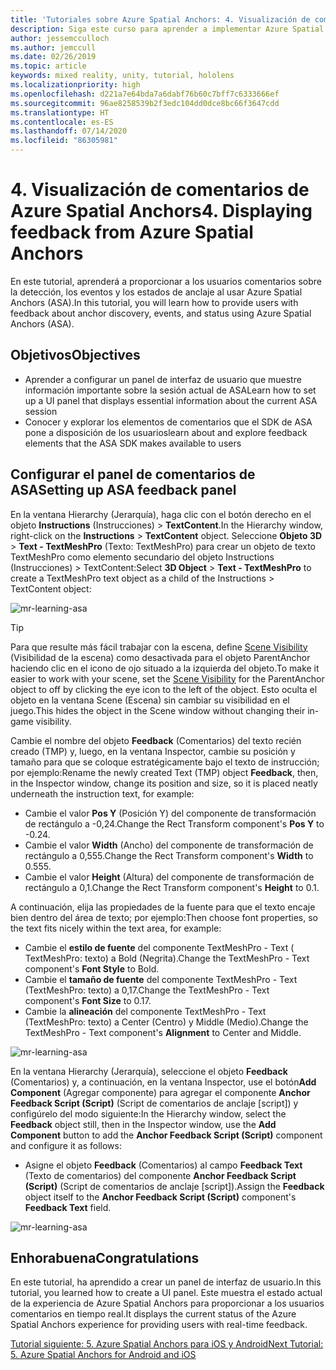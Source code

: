 ```yaml
---
title: 'Tutoriales sobre Azure Spatial Anchors: 4. Visualización de comentarios de Azure Spatial Anchors'
description: Siga este curso para aprender a implementar Azure Spatial Anchors dentro de una aplicación de realidad mixta.
author: jessemcculloch
ms.author: jemccull
ms.date: 02/26/2019
ms.topic: article
keywords: mixed reality, unity, tutorial, hololens
ms.localizationpriority: high
ms.openlocfilehash: d221a7e64bda7a6dabf76b60c7bff7c6333666ef
ms.sourcegitcommit: 96ae8258539b2f3edc104dd0dce8bc66f3647cdd
ms.translationtype: HT
ms.contentlocale: es-ES
ms.lasthandoff: 07/14/2020
ms.locfileid: "86305981"
---
```

# <a name="4-displaying-feedback-from-azure-spatial-anchors"></a><span data-ttu-id="12fff-105">4. Visualización de comentarios de Azure Spatial Anchors</span><span class="sxs-lookup"><span data-stu-id="12fff-105">4. Displaying feedback from Azure Spatial Anchors</span></span>

<span data-ttu-id="12fff-106">En este tutorial, aprenderá a proporcionar a los usuarios comentarios sobre la detección, los eventos y los estados de anclaje al usar Azure Spatial Anchors (ASA).</span><span class="sxs-lookup"><span data-stu-id="12fff-106">In this tutorial, you will learn how to provide users with feedback about anchor discovery, events, and status using Azure Spatial Anchors (ASA).</span></span>

## <a name="objectives"></a><span data-ttu-id="12fff-107">Objetivos</span><span class="sxs-lookup"><span data-stu-id="12fff-107">Objectives</span></span>

* <span data-ttu-id="12fff-108">Aprender a configurar un panel de interfaz de usuario que muestre información importante sobre la sesión actual de ASA</span><span class="sxs-lookup"><span data-stu-id="12fff-108">Learn how to set up a UI panel that displays essential information about the current ASA session</span></span>
* <span data-ttu-id="12fff-109">Conocer y explorar los elementos de comentarios que el SDK de ASA pone a disposición de los usuarios</span><span class="sxs-lookup"><span data-stu-id="12fff-109">learn about and explore feedback elements that the ASA SDK makes available to users</span></span>

## <a name="setting-up-asa-feedback-panel"></a><span data-ttu-id="12fff-110">Configurar el panel de comentarios de ASA</span><span class="sxs-lookup"><span data-stu-id="12fff-110">Setting up ASA feedback panel</span></span>

<span data-ttu-id="12fff-111">En la ventana Hierarchy (Jerarquía), haga clic con el botón derecho en el objeto **Instructions** (Instrucciones)  > **TextContent**.</span><span class="sxs-lookup"><span data-stu-id="12fff-111">In the Hierarchy window, right-click on the **Instructions** > **TextContent** object.</span></span> <span data-ttu-id="12fff-112">Seleccione **Objeto 3D** > **Text - TextMeshPro** (Texto: TextMeshPro) para crear un objeto de texto TextMeshPro como elemento secundario del objeto Instructions (Instrucciones) > TextContent:</span><span class="sxs-lookup"><span data-stu-id="12fff-112">Select **3D Object** > **Text - TextMeshPro** to create a TextMeshPro text object as a child of the Instructions > TextContent object:</span></span>

![mr-learning-asa](images/mr-learning-asa/asa-04-section1-step1-1.png)

> [!TIP]
> <span data-ttu-id="12fff-114">Para que resulte más fácil trabajar con la escena, define <a href="https://docs.unity3d.com/Manual/SceneVisibility.html" target="_blank">Scene Visibility</a> (Visibilidad de la escena) como desactivada para el objeto ParentAnchor haciendo clic en el icono de ojo situado a la izquierda del objeto.</span><span class="sxs-lookup"><span data-stu-id="12fff-114">To make it easier to work with your scene, set the  <a href="https://docs.unity3d.com/Manual/SceneVisibility.html" target="_blank">Scene Visibility</a> for the ParentAnchor object to off by clicking the eye icon to the left of the object.</span></span> <span data-ttu-id="12fff-115">Esto oculta el objeto en la ventana Scene (Escena) sin cambiar su visibilidad en el juego.</span><span class="sxs-lookup"><span data-stu-id="12fff-115">This hides the object in the Scene window without changing their in-game visibility.</span></span>

<span data-ttu-id="12fff-116">Cambie el nombre del objeto **Feedback** (Comentarios) del texto recién creado (TMP) y, luego, en la ventana Inspector, cambie su posición y tamaño para que se coloque estratégicamente bajo el texto de instrucción; por ejemplo:</span><span class="sxs-lookup"><span data-stu-id="12fff-116">Rename the newly created Text (TMP) object **Feedback**, then, in the Inspector window, change its position and size, so it is placed neatly underneath the instruction text, for example:</span></span>

* <span data-ttu-id="12fff-117">Cambie el valor **Pos Y** (Posición Y) del componente de transformación de rectángulo a -0,24.</span><span class="sxs-lookup"><span data-stu-id="12fff-117">Change the Rect Transform component's **Pos Y** to -0.24.</span></span>
* <span data-ttu-id="12fff-118">Cambie el valor **Width** (Ancho) del componente de transformación de rectángulo a 0,555.</span><span class="sxs-lookup"><span data-stu-id="12fff-118">Change the Rect Transform component's **Width** to 0.555.</span></span>
* <span data-ttu-id="12fff-119">Cambie el valor **Height** (Altura) del componente de transformación de rectángulo a 0,1.</span><span class="sxs-lookup"><span data-stu-id="12fff-119">Change the Rect Transform component's **Height** to 0.1.</span></span>

<span data-ttu-id="12fff-120">A continuación, elija las propiedades de la fuente para que el texto encaje bien dentro del área de texto; por ejemplo:</span><span class="sxs-lookup"><span data-stu-id="12fff-120">Then choose font properties, so the text fits nicely within the text area, for example:</span></span>

* <span data-ttu-id="12fff-121">Cambie el **estilo de fuente** del componente TextMeshPro - Text ( TextMeshPro: texto) a Bold (Negrita).</span><span class="sxs-lookup"><span data-stu-id="12fff-121">Change the TextMeshPro - Text component's **Font Style** to Bold.</span></span>
* <span data-ttu-id="12fff-122">Cambie el **tamaño de fuente** del componente TextMeshPro - Text (TextMeshPro: texto) a 0,17.</span><span class="sxs-lookup"><span data-stu-id="12fff-122">Change the TextMeshPro - Text component's **Font Size** to 0.17.</span></span>
* <span data-ttu-id="12fff-123">Cambie la **alineación** del componente TextMeshPro - Text (TextMeshPro: texto) a Center (Centro) y Middle (Medio).</span><span class="sxs-lookup"><span data-stu-id="12fff-123">Change the TextMeshPro - Text component's **Alignment** to Center and Middle.</span></span>

![mr-learning-asa](images/mr-learning-asa/asa-04-section1-step1-2.png)

<span data-ttu-id="12fff-125">En la ventana Hierarchy (Jerarquía), seleccione el objeto **Feedback** (Comentarios) y, a continuación, en la ventana Inspector, use el botón**Add Component** (Agregar componente) para agregar el componente **Anchor Feedback Script (Script)** (Script de comentarios de anclaje [script]) y configúrelo del modo siguiente:</span><span class="sxs-lookup"><span data-stu-id="12fff-125">In the Hierarchy window, select the **Feedback** object still, then in the Inspector window, use the **Add Component** button to add the **Anchor Feedback Script (Script)** component and configure it as follows:</span></span>

* <span data-ttu-id="12fff-126">Asigne el objeto **Feedback** (Comentarios) al campo **Feedback Text** (Texto de comentarios) del componente **Anchor Feedback Script (Script)** (Script de comentarios de anclaje [script]).</span><span class="sxs-lookup"><span data-stu-id="12fff-126">Assign the **Feedback** object itself to the **Anchor Feedback Script (Script)** component's **Feedback Text** field.</span></span>

![mr-learning-asa](images/mr-learning-asa/asa-04-section1-step1-3.png)

## <a name="congratulations"></a><span data-ttu-id="12fff-128">Enhorabuena</span><span class="sxs-lookup"><span data-stu-id="12fff-128">Congratulations</span></span>

<span data-ttu-id="12fff-129">En este tutorial, ha aprendido a crear un panel de interfaz de usuario.</span><span class="sxs-lookup"><span data-stu-id="12fff-129">In this tutorial, you learned how to create a UI panel.</span></span> <span data-ttu-id="12fff-130">Este muestra el estado actual de la experiencia de  Azure Spatial Anchors para proporcionar a los usuarios comentarios en tiempo real.</span><span class="sxs-lookup"><span data-stu-id="12fff-130">It displays the current status of the Azure Spatial Anchors experience for providing users with real-time feedback.</span></span>

[<span data-ttu-id="12fff-131">Tutorial siguiente: 5. Azure Spatial Anchors para iOS y Android</span><span class="sxs-lookup"><span data-stu-id="12fff-131">Next Tutorial: 5. Azure Spatial Anchors for Android and iOS</span></span>](mr-learning-asa-05.md)
